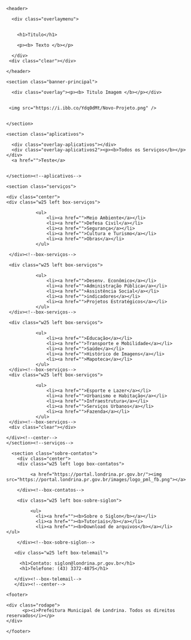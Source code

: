 
<html>

  <head>
    <title>Geo SIGLON</title>
    <link href="estilo/style.css" rel="stylesheet"/>
    <meta charset="utf-8" />
    <meta name="viewport" content="width=device-width, initial-scale=1.0">
    <link href="css/style.css" type="text/css" rel="stylesheet" />
    <meta name="description" content="Site de georreferenciamento e geoprocessamento de Londrina" >
    <meta name="keywords" content="siglon,zoneamento facil,geoprocessamento londrina,shapes londrina" >
  </head>

  <body>
  
    <header>
    
      <div class="overlaymenu">
      
        
        <h1>Titulo</h1>
      
        <p><b> Texto </b></p>
                
      </div>  
     <div class="clear"></div>
      
    </header>
    
    <section class="banner-principal">
     
      <div class="overlay"><p><b> Titulo Imagem </b></p></div>
         
         
     <img src="https://i.ibb.co/Ydq0dMt/Novo-Projeto.png" />
      
      
    </section>
    
    <section class="aplicativos">
      
      <div class="overlay-aplicativos"></div>
      <div class="overlay-aplicativos2"><p><b>Todos os Serviços</b></p></div>
      <a href="">Teste</a>
      
      
    </section><!--aplicativos-->
    
    <section class="serviços">
    
    <div class="center"> 
    <div class="w25 left box-serviços">
     
               <ul>
                   <li><a href="">Meio Ambiente</a></li>
                   <li><a href="">Defesa Civil</a></li>
                   <li><a href="">Segurança</a></li>
                   <li><a href="">Cultura e Turismo</a></li>
                   <li><a href="">Obras</a></li>
               </ul>        
    
     </div><!--box-serviços-->
     
     <div class="w25 left box-serviços">
   
               <ul>
                   <li><a href="">Desenv. Econômico</a></li>
                   <li><a href="">Administração Pública</a></li>
                   <li><a href="">Assistência Social</a></li>
                   <li><a href="">indicadores</a></li>
                   <li><a href="">Projetos Estratégicos</a></li>
               </ul>        
     </div><!--box-serviços-->
     
     <div class="w25 left box-serviços">
   
               <ul>
                   <li><a href="">Educação</a></li>
                   <li><a href="">Transporte e Mobilidade</a></li>
                   <li><a href="">Saúde</a></li>
                   <li><a href="">Histórico de Imagens</a></li>
                   <li><a href="">Mapoteca</a></li>
               </ul>        
     </div><!--box-serviços-->
     <div class="w25 left box-serviços">
   
               <ul>
                   <li><a href="">Esporte e Lazer</a></li>
                   <li><a href="">Urbanismo e Habitação</a></li>
                   <li><a href="">Infraestrutura</a></li>
                   <li><a href="">Serviços Urbanos</a></li>
                   <li><a href="">Fazenda</a></li>
               </ul>        
     </div><!--box-serviços-->
     <div class="clear"></div>
     
    </div><!--center-->           
    </section><!--serviços-->
    
      <section class="sobre-contatos">
        <div class="center">   
        <div class="w25 left logo box-contatos">
        
             <a href="https://portal.londrina.pr.gov.br/"><img src="https://portal.londrina.pr.gov.br/images/logo_pml_fb.png"></a>
             
        </div><!--box-contatos-->     
                                      
        <div class="w25 left box-sobre-siglon">
             
             <ul>
               <li><a href=""><b>Sobre o Siglon</b></a></li>
               <li><a href=""><b>Tutoriais</b></a></li>
               <li><a href=""><b>Download de arquivos</b></a></li>                 </ul>
        
        </div><!--box-sobre-siglon-->
       
       <div class="w25 left box-telemail">
       
         <h1>Contato: siglon@londrina.pr.gov.br</h1>
         <h1>Telefone: (43) 3372-4875</h1>
       
       </div><!--box-telemail-->
       </div><!--center-->         
   </section><!--section-sobre-contatos-->    
 
 
    <footer>
      
    <div class="rodape">
          <p><i>Prefeitura Municipal de Londrina. Todos os direitos reservados</i></p>
    </div> 
      
    </footer>

  </body>

</html>
